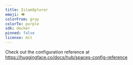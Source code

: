 ```yaml
---
title: IslamXplorer
emoji: 👁
colorFrom: gray
colorTo: purple
sdk: docker
pinned: false
license: mit
---
```


Check out the configuration reference at https://huggingface.co/docs/hub/spaces-config-reference
